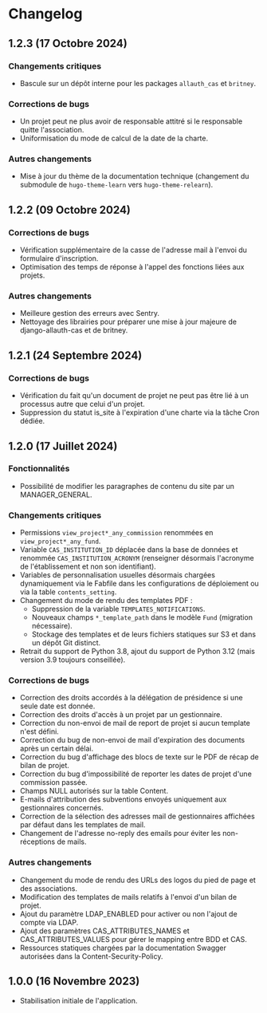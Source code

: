 # Changelog

## 1.2.3 (17 Octobre 2024)

### Changements critiques

- Bascule sur un dépôt interne pour les packages `allauth_cas` et `britney`.

### Corrections de bugs

- Un projet peut ne plus avoir de responsable attitré si le responsable quitte l'association.
- Uniformisation du mode de calcul de la date de la charte.

### Autres changements

- Mise à jour du thème de la documentation technique (changement du submodule de `hugo-theme-learn` vers `hugo-theme-relearn`).

## 1.2.2 (09 Octobre 2024)

### Corrections de bugs

- Vérification supplémentaire de la casse de l'adresse mail à l'envoi du formulaire d'inscription.
- Optimisation des temps de réponse à l'appel des fonctions liées aux projets.

### Autres changements

- Meilleure gestion des erreurs avec Sentry.
- Nettoyage des librairies pour préparer une mise à jour majeure de django-allauth-cas et de britney.

## 1.2.1 (24 Septembre 2024)

### Corrections de bugs

- Vérification du fait qu'un document de projet ne peut pas être lié à un processus autre que celui d'un projet.
- Suppression du statut is_site à l'expiration d'une charte via la tâche Cron dédiée.

## 1.2.0 (17 Juillet 2024)

### Fonctionnalités

- Possibilité de modifier les paragraphes de contenu du site par un MANAGER_GENERAL.

### Changements critiques

- Permissions `view_project*_any_commission` renommées en `view_project*_any_fund`.
- Variable `CAS_INSTITUTION_ID` déplacée dans la base de données et renommée `CAS_INSTITUTION_ACRONYM` (renseigner désormais l'acronyme de l'établissement et non son identifiant).
- Variables de personnalisation usuelles désormais chargées dynamiquement via le Fabfile dans les configurations de déploiement ou via la table `contents_setting`.
- Changement du mode de rendu des templates PDF :
  - Suppression de la variable `TEMPLATES_NOTIFICATIONS`.
  - Nouveaux champs `*_template_path` dans le modèle `Fund` (migration nécessaire).
  - Stockage des templates et de leurs fichiers statiques sur S3 et dans un dépôt Git distinct.
- Retrait du support de Python 3.8, ajout du support de Python 3.12 (mais version 3.9 toujours conseillée).

### Corrections de bugs

- Correction des droits accordés à la délégation de présidence si une seule date est donnée.
- Correction des droits d'accès à un projet par un gestionnaire.
- Correction du non-envoi de mail de report de projet si aucun template n'est défini.
- Correction du bug de non-envoi de mail d'expiration des documents après un certain délai.
- Correction du bug d'affichage des blocs de texte sur le PDF de récap de bilan de projet.
- Correction du bug d'impossibilité de reporter les dates de projet d'une commission passée.
- Champs NULL autorisés sur la table Content.
- E-mails d'attribution des subventions envoyés uniquement aux gestionnaires concernés.
- Correction de la sélection des adresses mail de gestionnaires affichées par défaut dans les templates de mail.
- Changement de l'adresse no-reply des emails pour éviter les non-réceptions de mails.

### Autres changements

- Changement du mode de rendu des URLs des logos du pied de page et des associations.
- Modification des templates de mails relatifs à l'envoi d'un bilan de projet.
- Ajout du paramètre LDAP_ENABLED pour activer ou non l'ajout de compte via LDAP.
- Ajout des paramètres CAS_ATTRIBUTES_NAMES et CAS_ATTRIBUTES_VALUES pour gérer le mapping entre BDD et CAS.
- Ressources statiques chargées par la documentation Swagger autorisées dans la Content-Security-Policy.

## 1.0.0 (16 Novembre 2023)

- Stabilisation initiale de l'application.
